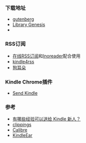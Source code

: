
### 下载地址
* [gutenberg](http://www.gutenberg.org)
* [Library Genesis](http://gen.lib.rus.ec/)
* []()

### RSS订阅
* [在线RSS订阅](https://reabble.com/)和[Inoreader](https://www.inoreader.com/)配合使用
* [kindle4rss](https://kindle4rss.com/)
* [狗耳朵](http://www.dogear.cn/)


### Kindle Chrome插件
* [Send Kindle](https://chrome.google.com/webstore/detail/send-to-kindle-by-klipme/ipkfnchcgalnafehpglfbommidgmalan?hl=zh-CN)

### 参考
* [有哪些经验可以送给 Kindle 新人？](https://www.zhihu.com/question/29852397)
* [clippings](https://www.clippings.io/)
* [Calibre](https://calibre-ebook.com/)
* [KindleEar](http://kindle.xuhehuan.com/static/faq.html)